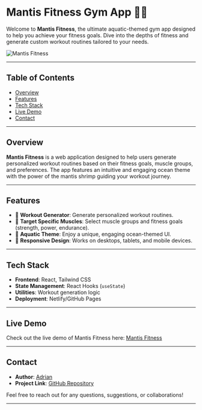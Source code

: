 # Mantis Fitness Gym App 🦐💪

Welcome to **Mantis Fitness**, the ultimate aquatic-themed gym app designed to help you achieve your fitness goals. Dive into the depths of fitness and generate custom workout routines tailored to your needs.

![Mantis Fitness](./src/assets/images/MantisFitnessLogoNew.PNG)

---

## Table of Contents

- [Overview](#overview)
- [Features](#features)
- [Tech Stack](#tech-stack)
- [Live Demo](#live-demo)
- [Contact](#contact)

---

## Overview

**Mantis Fitness** is a web application designed to help users generate personalized workout routines based on their fitness goals, muscle groups, and preferences. The app features an intuitive and engaging ocean theme with the power of the mantis shrimp guiding your workout journey.

---

## Features

- 🔄 **Workout Generator**: Generate personalized workout routines.
- 🎯 **Target Specific Muscles**: Select muscle groups and fitness goals (strength, power, endurance).
- 🌊 **Aquatic Theme**: Enjoy a unique, engaging ocean-themed UI.
- 📱 **Responsive Design**: Works on desktops, tablets, and mobile devices.

---

## Tech Stack

- **Frontend**: React, Tailwind CSS
- **State Management**: React Hooks (`useState`)
- **Utilities**: Workout generation logic
- **Deployment**: Netlify/GitHub Pages

---

## Live Demo

Check out the live demo of Mantis Fitness here: [Mantis Fitness](https://mantis-fitness.netlify.app)

---

## Contact

- **Author**: [Adrian](https://github.com/adceballos)
- **Project Link**: [GitHub Repository](https://github.com/adceballos/gym-app)

Feel free to reach out for any questions, suggestions, or collaborations!

---